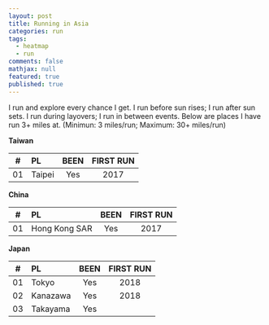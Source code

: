 ```yaml
---
layout: post
title: Running in Asia
categories: run
tags: 
  - heatmap
  - run
comments: false
mathjax: null
featured: true
published: true
---
```


I run and explore every chance I get. I run before sun rises; I run after sun sets. I run during layovers; I run in between events. Below are places I have run 3+ miles at. (Minimun: 3 miles/run; Maximum: 30+ miles/run)

**Taiwan**  

|#| PL | BEEN | FIRST RUN |
|:--:|:--|:----:|:---:|
|01| Taipei   |  Yes | 2017 |

**China**

|#| PL | BEEN | FIRST RUN |
|:--:|:--|:----:|:---:|
|01| Hong Kong SAR   |  Yes | 2017 |

**Japan**

|#| PL | BEEN | FIRST RUN |
|:--:|:--|:----:|:---:|
|01| Tokyo   |  Yes | 2018 |
|02| Kanazawa | Yes | 2018 |
|03| Takayama | Yes | | 

